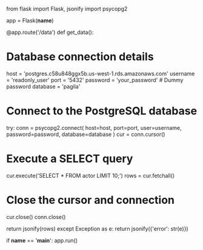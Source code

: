  from flask import Flask, jsonify
 import psycopg2
 

 app = Flask(__name__)
 

 @app.route('/data')
 def get_data():
  # Database connection details
  host = 'postgres.c58u848ggx5b.us-west-1.rds.amazonaws.com'
  username = 'readonly_user'
  port = '5432'
  password = 'your_password' # Dummy password
  database = 'pagila'
 

  # Connect to the PostgreSQL database
  try:
  conn = psycopg2.connect(
  host=host,
  port=port,
  user=username,
  password=password,
  database=database
  )
  cur = conn.cursor()
 

  # Execute a SELECT query
  cur.execute('SELECT * FROM actor LIMIT 10;')
  rows = cur.fetchall()
 

  # Close the cursor and connection
  cur.close()
  conn.close()
 

  return jsonify(rows)
  except Exception as e:
  return jsonify({'error': str(e)})
 

 if __name__ == '__main__':
  app.run()